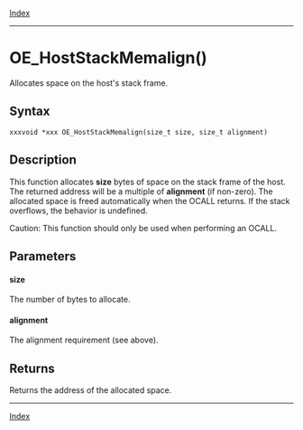 [Index](index.md)

---
# OE_HostStackMemalign()

Allocates space on the host's stack frame.

## Syntax

    xxxvoid *xxx OE_HostStackMemalign(size_t size, size_t alignment)
## Description 

This function allocates **size** bytes of space on the stack frame of the host. The returned address will be a multiple of **alignment** (if non-zero). The allocated space is freed automatically when the OCALL returns. If the stack overflows, the behavior is undefined.

Caution: This function should only be used when performing an OCALL.



## Parameters

#### size

The number of bytes to allocate.

#### alignment

The alignment requirement (see above).

## Returns

Returns the address of the allocated space.

---
[Index](index.md)

